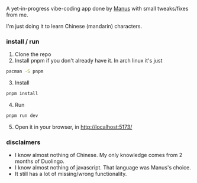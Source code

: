 A yet-in-progress vibe-coding app done by [Manus](https://manus.im/)
with small tweaks/fixes from me.

I'm just doing it to learn Chinese (mandarin) characters.

### install / run
1. Clone the repo
2. Install pnpm if you don't already have it. In arch linux it's just 
```sh
pacman -S pnpm
```
3. Install
```sh
pnpm install
```
4. Run
```sh
pnpm run dev
```
5. Open it in your browser, in [http://localhost:5173/](http://localhost:5173/)

### disclaimers
- I know almost nothing of Chinese. My only knowledge comes from 2 months of Duolingo.
- I know almost nothing of javascript. That language was Manus's choice.
- It still has a lot of missing/wrong functionality.
